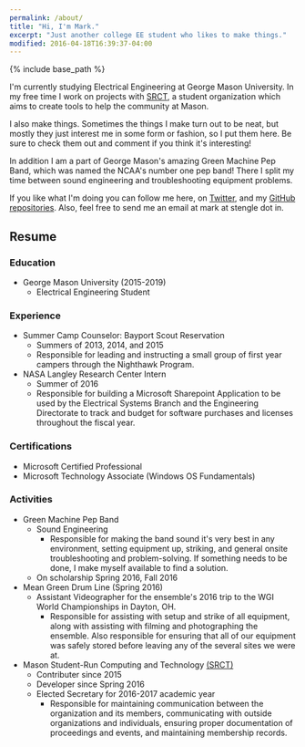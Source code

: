 ```yaml
---
permalink: /about/
title: "Hi, I'm Mark."
excerpt: "Just another college EE student who likes to make things."
modified: 2016-04-18T16:39:37-04:00
---
```


{% include base_path %}

I'm currently studying Electrical Engineering at George Mason University. In my
free time I work on projects with [SRCT](https://srct.gmu.edu), a student
organization which aims to create tools to help the community at Mason.

I also make things. Sometimes the things I make turn out to be neat, but mostly
they just interest me in some form or fashion, so I put them here. Be sure to
check them out and comment if you think it's interesting!

In addition I am a part of George Mason's amazing Green Machine Pep Band, which
was named the NCAA's number one pep band! There I split my time between sound
engineering and troubleshooting equipment problems.

If you like what I'm doing you can follow me here, on
[Twitter](https://twitter.com/_ocelotsloth), and my
[GitHub repositories](https://github.com/ocelotsloth). Also, feel free to send
me an email at mark at stengle dot in.

## Resume

### Education
- George Mason University (2015-2019)
	- Electrical Engineering Student

### Experience
- Summer Camp Counselor: Bayport Scout Reservation
	- Summers of 2013, 2014, and 2015
	- Responsible for leading and instructing a small group of first year
	campers through the Nighthawk Program.
- NASA Langley Research Center Intern
	- Summer of 2016
	- Responsible for building a Microsoft Sharepoint Application to be used by
	the Electrical Systems Branch and the Engineering Directorate to track
	and budget for software purchases and licenses throughout the fiscal year.

### Certifications
- Microsoft Certified Professional
- Microsoft Technology Associate (Windows OS Fundamentals)

### Activities
- Green Machine Pep Band
	- Sound Engineering
		- Responsible for making the band sound it's very best in any
		environment, setting equipment up, striking, and general onsite
		troubleshooting and problem-solving. If something needs to be done, I
		make myself available to find a solution.
	- On scholarship Spring 2016, Fall 2016
- Mean Green Drum Line (Spring 2016)
	- Assistant Videographer for the ensemble's 2016 trip to the WGI World
	Championships in Dayton, OH.
		- Responsible for assisting with setup and strike of all equipment,
		along with assisting with filming and photographing the ensemble.
		Also responsible for ensuring that all of our equipment was safely
		stored before leaving any of the several sites we were at.
- Mason Student-Run Computing and Technology [(SRCT)](https://srct.gmu.edu)
	- Contributer since 2015
	- Developer since Spring 2016
	- Elected Secretary for 2016-2017 academic year
		- Responsible for maintaining communication between the organization and
		its members, communicating with outside organizations and individuals,
		ensuring proper documentation of proceedings and events, and maintaining
		membership records.
